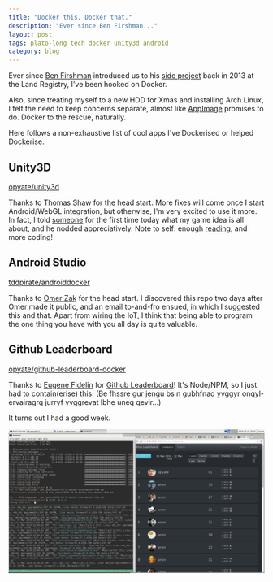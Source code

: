 ```yaml
---
title: "Docker this, Docker that."
description: "Ever since Ben Firshman..."
layout: post
tags: plato-long tech docker unity3d android
category: blog
---
```


Ever since [Ben Firshman](https://fir.sh/) introduced us to his [side project](http://www.fig.sh/) back in 2013 at the Land Registry, I've been hooked on Docker.

Also, since treating myself to a new HDD for Xmas and installing Arch Linux, I felt the need to keep concerns separate, almost like [AppImage](http://appimage.org/) promises to do. Docker to the rescue, naturally.

Here follows a non-exhaustive list of cool apps I've Dockerised or helped Dockerise.

## Unity3D

[opyate/unity3d](https://github.com/opyate/unity3d)

Thanks to [Thomas Shaw](https://github.com/tommyoshaw) for the head start. More fixes will come once I start Android/WebGL integration, but otherwise, I'm very excited to use it more. In fact, I told [someone](https://github.com/rosejn) for the first time today what my game idea is all about, and he nodded appreciatively. Note to self: enough [reading](http://tynansylvester.com/book/), and more coding!

## Android Studio

[tddpirate/androiddocker](https://github.com/tddpirate/androiddocker)

Thanks to [Omer Zak](https://github.com/tddpirate) for the head start. I discovered this repo two days after Omer made it public, and an email to-and-fro ensued, in which I suggested this and that. Apart from wiring the IoT, I think that being able to program the one thing you have with you all day is quite valuable.

## Github Leaderboard

[opyate/github-leaderboard-docker](https://github.com/opyate/github-leaderboard-docker)

Thanks to [Eugene Fidelin](https://github.com/eugef) for [Github Leaderboard](https://github.com/eugef/github-leaderboard)! It's Node/NPM, so I just had to contain(erise) this. (Be fhssre gur jengu bs n gubhfnaq yvggyr onqyl-ervairagrq jurryf yvggrevat lbhe uneq qevir...)

It turns out I had a good week.

![Github Leaderboard](/assets/posts/2016-03-10-docker-this-docker-that/gl.png)

